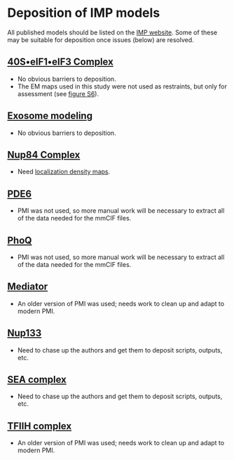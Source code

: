 # Deposition of IMP models

All published models should be listed on the
[IMP website](https://integrativemodeling.org/systems/). Some of these may
be suitable for deposition once issues (below) are resolved.

## [40S•eIF1•eIF3 Complex](https://salilab.org/40S-eIF1-eIF3)

 - No obvious barriers to deposition.
 - The EM maps used in this study were not used as restraints, but only for
   assessment (see [figure S6](https://www.ncbi.nlm.nih.gov/pmc/articles/PMC4151992/figure/figs6/)).

## [Exosome modeling](https://salilab.org/exosome)

 - No obvious barriers to deposition.

## [Nup84 Complex](https://salilab.org/nup84)

 - Need [localization density maps](https://github.com/integrativemodeling/nup84/issues/2).

## [PDE6](https://salilab.org/pde6)

 - PMI was not used, so more manual work will be necessary to extract all of
   the data needed for the mmCIF files.

## [PhoQ](https://salilab.org/phoq)

 - PMI was not used, so more manual work will be necessary to extract all of
   the data needed for the mmCIF files.

## [Mediator](https://salilab.org/mediator/)

 - An older version of PMI was used; needs work to clean up and adapt to
   modern PMI.

## [Nup133](https://salilab.org/nup133)

 - Need to chase up the authors and get them to deposit scripts,
   outputs, etc.

## [SEA complex](https://salilab.org/sea)

 - Need to chase up the authors and get them to deposit scripts,
   outputs, etc.

## [TFIIH complex](https://salilab.org/tfiih)

 - An older version of PMI was used; needs work to clean up and adapt to
   modern PMI.
